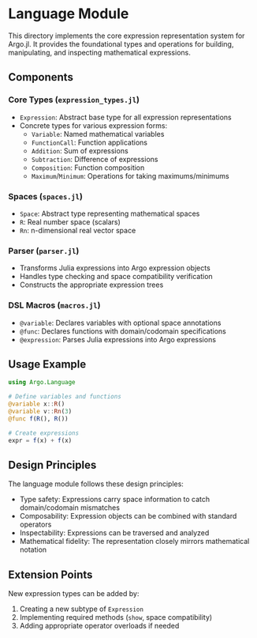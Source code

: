 # Language Module

This directory implements the core expression representation system for Argo.jl. It provides the foundational types and operations for building, manipulating, and inspecting mathematical expressions.

## Components

### Core Types (`expression_types.jl`)

- `Expression`: Abstract base type for all expression representations
- Concrete types for various expression forms:
  - `Variable`: Named mathematical variables
  - `FunctionCall`: Function applications
  - `Addition`: Sum of expressions
  - `Subtraction`: Difference of expressions
  - `Composition`: Function composition
  - `Maximum`/`Minimum`: Operations for taking maximums/minimums

### Spaces (`spaces.jl`)

- `Space`: Abstract type representing mathematical spaces
- `R`: Real number space (scalars)
- `Rn`: n-dimensional real vector space

### Parser (`parser.jl`)

- Transforms Julia expressions into Argo expression objects
- Handles type checking and space compatibility verification
- Constructs the appropriate expression trees

### DSL Macros (`macros.jl`)

- `@variable`: Declares variables with optional space annotations
- `@func`: Declares functions with domain/codomain specifications
- `@expression`: Parses Julia expressions into Argo expressions

## Usage Example

```julia
using Argo.Language

# Define variables and functions
@variable x::R()
@variable v::Rn(3)
@func f(R(), R())

# Create expressions
expr = f(x) + f(x)
```

## Design Principles

The language module follows these design principles:

- Type safety: Expressions carry space information to catch domain/codomain mismatches
- Composability: Expression objects can be combined with standard operators
- Inspectability: Expressions can be traversed and analyzed
- Mathematical fidelity: The representation closely mirrors mathematical notation

## Extension Points

New expression types can be added by:

1. Creating a new subtype of `Expression`
2. Implementing required methods (`show`, space compatibility)
3. Adding appropriate operator overloads if needed
